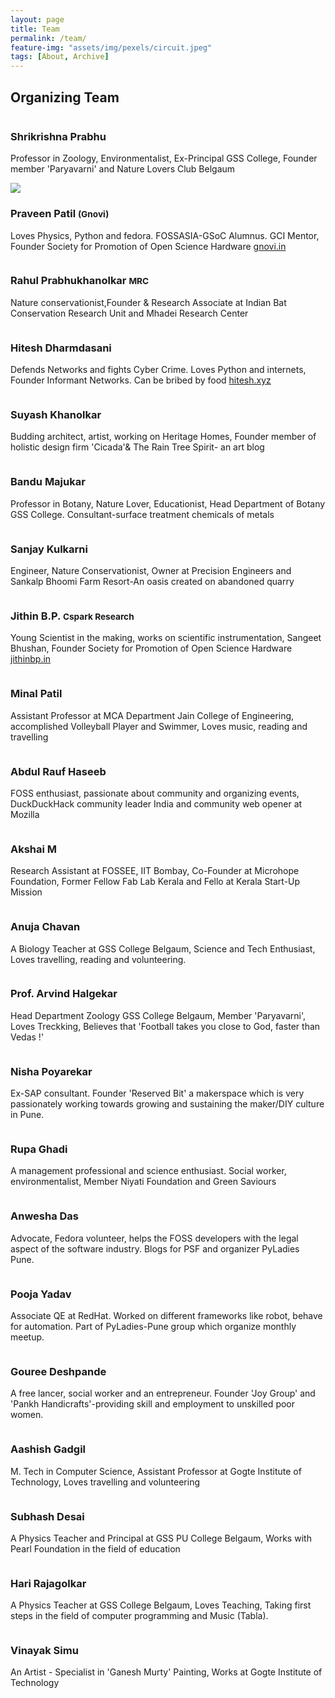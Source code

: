 ```yaml
---
layout: page
title: Team
permalink: /team/
feature-img: "assets/img/pexels/circuit.jpeg"
tags: [About, Archive]
---
```



<html>
<head>

  <meta charset="utf-8">
  <meta http-equiv="X-UA-Compatible" content="IE=edge">
  <meta name="viewport" content="width=device-width, initial-scale=1">
  <meta name="description" content="Science Hack Day is a two-day event where anyone excited about making weird, silly or serious things with science comes together in the same physical space to see what they can prototype within 30 consecutive hours.">

  <meta name="keywords" content="Science Hack, Science Hack India, Maker, Hacking, Science Workshops, Student Workshops, Hack Day Belgaum, Science Belagavi, SHD, Hackathon">
  <meta name="author" content="">

  <title>Science Hack Day India 2017</title>
  <link href="https://maxcdn.bootstrapcdn.com/font-awesome/4.7.0/css/font-awesome.min.css" rel="stylesheet">

  <!-- Bootstrap Core CSS -->
  <link href="css/bootstrap.min.css" rel="stylesheet">
  <link href="https://fonts.googleapis.com/css?family=Pangolin" rel="stylesheet">

  <!-- Custom CSS -->
  <link href="css/business-frontpage.css" rel="stylesheet">
  <link href="css/custom.css" rel="stylesheet">
</head>

<body>

 <!-- Page Content -->
  <div class="container">
   <div class="row">
     <div class="col-lg-12">
          <h2 class="page-header">Organizing Team</h2>
        </div>
         <div class="col-lg-4 col-sm-6 text-center">
          <img class="img-circle img-responsive img-center" src="img/prabhusy.jpg" alt="">
          <h3>Shrikrishna Prabhu
            <small></small>
          </h3>
          <p>Professor in Zoology, Environmentalist, Ex-Principal GSS College, Founder member 'Paryavarni' and Nature Lovers Club Belgaum</p>
        </div>
        <div class="col-lg-4 col-sm-6 text-center">
          <img class="img-circle img-responsive img-center" src="img/gnovi.jpeg" alt=" ">
          <h3>Praveen Patil
            <small>(Gnovi)</small>
          </h3>
          <p>Loves Physics, Python and fedora. FOSSASIA-GSoC Alumnus. GCI Mentor, Founder Society for Promotion of Open Science Hardware  <a href="http://gnovi.in" target="_blank"> gnovi.in</a></p>
        </div>
        <div class="col-lg-4 col-sm-6 text-center">
          <img class="img-circle img-responsive img-center" src="img/rahul.jpg" alt="">
          <h3>Rahul Prabhukhanolkar
            <small>MRC</small>
          </h3>
          <p>Nature conservationist,Founder & Research Associate at Indian Bat Conservation Research Unit and  Mhadei Research Center</p>
        </div>
        <div class="col-lg-4 col-sm-6 text-center">
          <img class="img-circle img-responsive img-center" src="img/hitesh.jpg" alt="">
          <h3>Hitesh Dharmdasani
            <small></small>
          </h3>
          <p> Defends Networks and fights Cyber Crime. Loves Python and internets, Founder Informant Networks. Can be bribed by food <a href="http://hitesh.xyz" target="_blank"> hitesh.xyz</a></p>
        </div>
        <div class="col-lg-4 col-sm-6 text-center">
          <img class="img-circle img-responsive img-center" src="img/suyash.jpg" alt="">
          <h3>Suyash Khanolkar
            <small></small>
          </h3>
          <p>Budding architect, artist, working on Heritage Homes, Founder member of holistic design firm 'Cicada'& The Rain Tree Spirit- an art blog</p>
        </div>
        <div class="col-lg-4 col-sm-6 text-center">
          <img class="img-circle img-responsive img-center" src="img/majukarbl.jpg" alt="">
          <h3>Bandu Majukar
            <small></small>
          </h3>
          <p>Professor in Botany, Nature Lover, Educationist, Head Department of Botany GSS College. Consultant-surface treatment chemicals of metals</p>
        </div>
        <div class="col-lg-4 col-sm-6 text-center">
          <img class="img-circle img-responsive img-center" src="img/sanjayk.jpg" alt="">
          <h3>Sanjay Kulkarni
            <small></small>
          </h3>
          <p>Engineer, Nature Conservationist, Owner at Precision Engineers and Sankalp Bhoomi Farm Resort-An oasis created on abandoned quarry</p>
          <p> </p>
        </div>
        <div class="col-lg-4 col-sm-6 text-center">
          <img class="img-circle img-responsive img-center" src="img/jithin.jpg" alt="">
          <h3>Jithin B.P.
            <small>Cspark Research</small>
          </h3>
          <p>Young Scientist in the making, works on scientific instrumentation, Sangeet Bhushan, Founder Society for Promotion of Open Science Hardware <a href="http://jithinbp.in" target="_blank"> jithinbp.in</a> </p>
        </div>
        <div class="col-lg-4 col-sm-6 text-center">
          <img class="img-circle img-responsive img-center" src="img/minal.jpg" alt="">
          <h3>Minal Patil
            <small></small>
          </h3>
          <p>Assistant Professor at MCA Department Jain College of Engineering, accomplished Volleyball Player and Swimmer, Loves music, reading and travelling</p>
        </div>
        <div class="col-lg-4 col-sm-6 text-center">
          <img class="img-circle img-responsive img-center" src="img/abdul.jpg" alt="">
          <h3>Abdul Rauf Haseeb
            <small></small>
          </h3>
          <p>FOSS enthusiast, passionate about community and organizing events, DuckDuckHack community leader India and community web opener at Mozilla </p>
        </div>
        <div class="col-lg-4 col-sm-6 text-center">
          <img class="img-circle img-responsive img-center" src="img/akshai.jpg" alt="">
          <h3>Akshai M
            <small></small>
          </h3>
          <p>Research Assistant at FOSSEE, IIT Bombay, Co-Founder at Microhope Foundation, Former Fellow Fab Lab Kerala and Fello at Kerala Start-Up Mission</p>
        </div>
     <div class="col-lg-4 col-sm-6 text-center">
          <img class="img-circle img-responsive img-center" src="img/anuja.jpg" alt="">
          <h3>Anuja Chavan
            <small></small>
          </h3>
          <p>A Biology Teacher at GSS College Belgaum, Science and Tech Enthusiast, Loves travelling, reading and volunteering. </p>
        </div>
         <div class="col-lg-4 col-sm-6 text-center">
          <img class="img-circle img-responsive img-center" src="img/halgekar1.jpg" alt="">
          <h3>Prof. Arvind Halgekar
            <small></small>
          </h3>
          <p>Head Department Zoology GSS College Belgaum, Member 'Paryavarni',  Loves Treckking, Believes  that 'Football takes you close to God, faster than Vedas !'</p>
        </div>
        <div class="col-lg-4 col-sm-6 text-center">
          <img class="img-circle img-responsive img-center" src="img/nisha.jpg" alt="">
          <h3>Nisha Poyarekar
            <small></small>
          </h3>
          <p>Ex-SAP consultant. Founder 'Reserved Bit' a makerspace which is very passionately working towards growing and sustaining the maker/DIY culture in Pune.</p>
    	</div>
        <div class="col-lg-4 col-sm-6 text-center">
          <img class="img-circle img-responsive img-center" src="img/rupa.jpg" alt="">
          <h3>Rupa Ghadi
            <small></small>
          </h3>
          <p>A management professional and science enthusiast. Social worker, environmentalist, Member Niyati Foundation and Green Saviours
        </p>
    	</div>
    	<div class="col-lg-4 col-sm-6 text-center">
          <img class="img-circle img-responsive img-center" src="img/anwesha.jpg" alt="">
          <h3>Anwesha Das
            <small></small>
          </h3>
          <p>Advocate, Fedora volunteer, helps the FOSS developers with the legal aspect of the software industry. Blogs for PSF and organizer PyLadies Pune.
        </p>
    	</div>
    	<div class="col-lg-4 col-sm-6 text-center">
          <img class="img-circle img-responsive img-center" src="img/pooja.jpg" alt="">
          <h3>Pooja Yadav
            <small></small>
          </h3>
          <p>Associate QE at RedHat. Worked on different frameworks like robot, behave for automation. Part of PyLadies-Pune group which organize monthly meetup.
        </p>
    	</div>
        <div class="col-lg-4 col-sm-6 text-center">
          <img class="img-circle img-responsive img-center" src="img/gouree.jpg" alt="">
          <h3>Gouree Deshpande
            <small></small>
          </h3>
          <p>A free lancer, social worker and an entrepreneur. Founder 'Joy Group' and 'Pankh Handicrafts'-providing skill and employment to unskilled poor women.
        </p>
    	</div>

 <div class="col-lg-4 col-sm-6 text-center">
          <img class="img-circle img-responsive img-center" src="img/aashish.jpg" alt="">
          <h3>Aashish Gadgil
            <small></small>
          </h3>
          <p>M. Tech in Computer Science, Assistant Professor at Gogte Institute of Technology, Loves travelling and volunteering </p>
    	</div>
     	 <div class="col-lg-4 col-sm-6 text-center">
          <img class="img-circle img-responsive img-center" src="img/subhash.jpg" alt="">
          <h3>Subhash Desai
            <small></small>
          </h3>
          <p>A Physics Teacher and Principal at GSS PU College Belgaum, Works with Pearl Foundation in the field of education</p>
        </div>
         <div class="col-lg-4 col-sm-6 text-center">
          <img class="img-circle img-responsive img-center" src="img/hari.jpg" alt="">
          <h3>Hari Rajagolkar
            <small></small>
          </h3>
          <p>A Physics Teacher at GSS College Belgaum, Loves Teaching, Taking first steps in the field of computer programming and Music (Tabla).  </p>
        </div>
         <div class="col-lg-4 col-sm-6 text-center">
          <img class="img-circle img-responsive img-center" src="img/vinayak.jpg" alt="">
          <h3>Vinayak Simu
            <small></small>
          </h3>
          <p>An Artist - Specialist in 'Ganesh Murty' Painting, Works at Gogte Institute of Technology</p>
        </div>
     </div>
  </body>
  </html>
